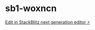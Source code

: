 # sb1-woxncn

[Edit in StackBlitz next generation editor ⚡️](https://stackblitz.com/~/github.com/jeetsons/sb1-woxncn)